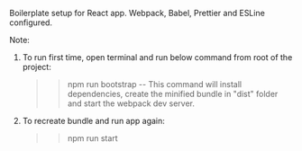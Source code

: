 Boilerplate setup for React app. Webpack, Babel, Prettier and ESLine configured.

Note: 
1.  To run first time, open terminal and run below command from root of the project:
    >> npm run bootstrap
    -- This command will install dependencies, create the minified bundle in "dist" folder and start the webpack dev server.

2. To recreate bundle and run app again:
    >> npm run start    
